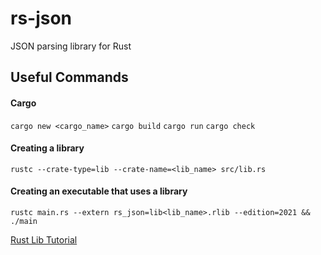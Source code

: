# rs-json
JSON parsing library for Rust

## Useful Commands
#### Cargo
`cargo new <cargo_name>`
`cargo build`
`cargo run`
`cargo check`

#### Creating a library
`rustc --crate-type=lib --crate-name=<lib_name> src/lib.rs`

#### Creating an executable that uses a library
`rustc main.rs --extern rs_json=lib<lib_name>.rlib --edition=2021 && ./main`


[Rust Lib Tutorial](https://doc.rust-lang.org/rust-by-example/crates/lib.html)
